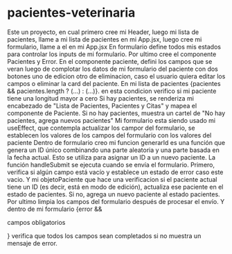 # pacientes-veterinaria

Este un proyecto, en cual primero cree mi Header, luego mi lista de pacientes, llame a mi lista de pacientes en mi App.jsx, luego cree mi formulario, llame a el en mi App.jsx
En formulario define todos mis estados para controlar los inputs de mi formulario.
Por ultimo cree el componente Pacientes y Error.
En el componente paciente, defini los campos que se veran luego de complotar los datos de mi formulario del paciente con dos botones uno de edicion otro de eliminacion, caso el usuario
quiera editar los campos o eliminar la card del paciente.
En mi lista de pacientes  {pacientes && pacientes.length ? (...) : (...)}. en esta condicion verifico si mi paciente tiene una longitud mayor a cero
Si hay pacientes, se renderiza mi encabezado de "Lista de Pacientes, Pacientes y Citas" y mapea el componente de Paciente. Si no hay pacientes, muestra un cartel de "No hay pacientes, agrega nuevos pacientes"
Mi formulario esta siendo usado mi useEffect, que contempla actualizar los campor del formulario, se establecen los valores de los campos del formulario con los valores del paciente
Dentro de formulario creo mi funcion generarId es una función que genera un ID único combinando una parte aleatoria y una parte basada en la fecha actual. Esto se utiliza para asignar un ID a un nuevo paciente.
La función handleSubmit se ejecuta cuando se envía el formulario. Primero, verifica si algún campo está vacío y establece un estado de error caso este vacio.
Y mi objetoPaciente que hace una verificacion si el paciente actual tiene un ID (es decir, está en modo de edición), actualiza ese paciente en el estado de pacientes. Si no, agrega un nuevo paciente al estado pacientes.
Por ultimo limpia los campos del formulario después de procesar el envío.
Y dentro de mi formulario {error && <Error><p>campos obligatorios</p></Error>} verifica que todos los campos sean completados si no muestra un mensaje de error.
     
